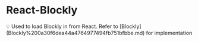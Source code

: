 # React-Blockly

<aside>
💡 Used to load Blockly in from React. Refer to [Blockly](Blockly%200a30f6dea44a4764977494fb751bfbbe.md) for implementation

</aside>